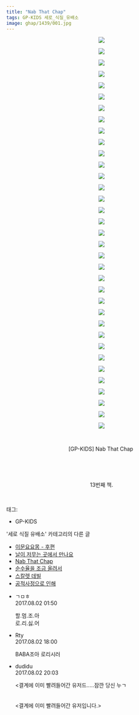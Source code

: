 ```yaml
---
title: "Nab That Chap"
tags: GP-KIDS 세로_식질_유배소
image: ghap/1439/001.jpg
---
```

<div class="article">
<p style="text-align: center; clear: none; float: none;"><img src="{{ site.nasurl }}/ghap/1439/001.jpg"/></p>
<p style="text-align: center; clear: none; float: none;"><img src="{{ site.nasurl }}/ghap/1439/002.jpg"/></p>
<p style="text-align: center; clear: none; float: none;"><img src="{{ site.nasurl }}/ghap/1439/003.jpg"/></p>
<p style="text-align: center; clear: none; float: none;"><img src="{{ site.nasurl }}/ghap/1439/004.jpg"/></p>
<p style="text-align: center; clear: none; float: none;"><img src="{{ site.nasurl }}/ghap/1439/005.jpg"/></p>
<p style="text-align: center; clear: none; float: none;"><img src="{{ site.nasurl }}/ghap/1439/006.jpg"/></p>
<p style="text-align: center; clear: none; float: none;"><img src="{{ site.nasurl }}/ghap/1439/007.jpg"/></p>
<p style="text-align: center; clear: none; float: none;"><img src="{{ site.nasurl }}/ghap/1439/008.jpg"/></p>
<p style="text-align: center; clear: none; float: none;"><img src="{{ site.nasurl }}/ghap/1439/009.jpg"/></p>
<p style="text-align: center; clear: none; float: none;"><img src="{{ site.nasurl }}/ghap/1439/010.jpg"/></p>
<p style="text-align: center; clear: none; float: none;"><img src="{{ site.nasurl }}/ghap/1439/011.jpg"/></p>
<p style="text-align: center; clear: none; float: none;"><img src="{{ site.nasurl }}/ghap/1439/012.jpg"/></p>
<p style="text-align: center; clear: none; float: none;"><img src="{{ site.nasurl }}/ghap/1439/013.jpg"/></p>
<p style="text-align: center; clear: none; float: none;"><img src="{{ site.nasurl }}/ghap/1439/014.jpg"/></p>
<p style="text-align: center; clear: none; float: none;"><img src="{{ site.nasurl }}/ghap/1439/015.jpg"/></p>
<p style="text-align: center; clear: none; float: none;"><img src="{{ site.nasurl }}/ghap/1439/016.jpg"/></p>
<p style="text-align: center; clear: none; float: none;"><img src="{{ site.nasurl }}/ghap/1439/017.jpg"/></p>
<p style="text-align: center; clear: none; float: none;"><img src="{{ site.nasurl }}/ghap/1439/018.jpg"/></p>
<p style="text-align: center; clear: none; float: none;"><img src="{{ site.nasurl }}/ghap/1439/019.jpg"/></p>
<p style="text-align: center; clear: none; float: none;"><img src="{{ site.nasurl }}/ghap/1439/020.jpg"/></p>
<p style="text-align: center; clear: none; float: none;"><img src="{{ site.nasurl }}/ghap/1439/021.jpg"/></p>
<p style="text-align: center; clear: none; float: none;"><img src="{{ site.nasurl }}/ghap/1439/022.jpg"/></p>
<p style="text-align: center; clear: none; float: none;"><img src="{{ site.nasurl }}/ghap/1439/023.jpg"/></p>
<p style="text-align: center; clear: none; float: none;"><img src="{{ site.nasurl }}/ghap/1439/024.jpg"/></p>
<p style="text-align: center; clear: none; float: none;"><img src="{{ site.nasurl }}/ghap/1439/025.jpg"/></p>
<p style="text-align: center; clear: none; float: none;"><img src="{{ site.nasurl }}/ghap/1439/026.jpg"/></p>
<p style="text-align: center; clear: none; float: none;"><img src="{{ site.nasurl }}/ghap/1439/027.jpg"/></p>
<p style="text-align: center; clear: none; float: none;"><img src="{{ site.nasurl }}/ghap/1439/028.jpg"/></p>
<p style="text-align: center; clear: none; float: none;"><img src="{{ site.nasurl }}/ghap/1439/029.jpg"/></p>
<p style="text-align: center; clear: none; float: none;"><img src="{{ site.nasurl }}/ghap/1439/030.jpg"/></p>
<p style="text-align: center; clear: none; float: none;"><img src="{{ site.nasurl }}/ghap/1439/031.jpg"/></p>
<p style="text-align: center; clear: none; float: none;"><img src="{{ site.nasurl }}/ghap/1439/032.jpg"/></p>
<p style="text-align: center; clear: none; float: none;"><img src="{{ site.nasurl }}/ghap/1439/033.jpg"/></p>
<p style="text-align: center; clear: none; float: none;"><img src="{{ site.nasurl }}/ghap/1439/034.jpg"/></p>
<p style="text-align: center; clear: none; float: none;"><img src="{{ site.nasurl }}/ghap/1439/035.jpg"/></p>
<p style="text-align: center; clear: none; float: none;"><br/></p>
<p style="text-align: center; clear: none; float: none;">[GP-KIDS] Nab That Chap </p>
<p style="text-align: center; clear: none; float: none;"><br/></p>
<p style="text-align: center; clear: none; float: none;"><br/></p>
<p style="text-align: center; clear: none; float: none;">13번째 책.</p>
<p><br/></p>
</div><div class="tagTrail">
<p>태그: </p>
<ul>
<li>GP-KIDS</li>
</ul>
</div><div class="another">
<p>'세로 식질 유배소' 카테고리의 다른 글</p>
<ul>
<li><a href="/2016-08-10-ghap_1463">이문요요몽 - 후편</a></li>
<li><a href="/2016-08-09-ghap_1447">날이 저무는 곳에서 만나요</a></li>
<li><a href="/2016-08-09-ghap_1439">Nab That Chap</a></li>
<li><a href="/2016-08-08-ghap_1429">순수율을 조금 올려서</a></li>
<li><a href="/2016-08-07-ghap_1399">스칼렛 데빌</a></li>
<li><a href="/2016-08-06-ghap_1381">공적사정으로 인해</a></li>
</ul>
</div><div class="cb_module cb_fluid">
<div class="cb_wrt cb_profile">
<div class="comment">
<ul>
<li class="cb_thumb_off" id="comment15049747">
<div class="cb_comment_area">
<div class="cb_info_area">
<div class="cb_section">
<span class="cb_nick_name">ㄱㅁㅎ</span>
</div>
<div class="cb_section">
<span class="cb_date">2017.08.02 01:50 </span>
</div>
</div>
<div class="cb_dsc_comment">
<p class="cb_dsc">
											할.멈.조.아<br/>
로.리.싫.어
										</p>
</div>
</div></li>
<li class="cb_thumb_off" id="comment15050302">
<div class="cb_comment_area">
<div class="cb_info_area">
<div class="cb_section">
<span class="cb_nick_name">Rty</span>
</div>
<div class="cb_section">
<span class="cb_date">2017.08.02 18:00 </span>
</div>
</div>
<div class="cb_dsc_comment">
<p class="cb_dsc">
											BABA조아 로리시러
										</p>
</div>
</div></li>
<li class="cb_thumb_off" id="comment15050377">
<div class="cb_comment_area">
<div class="cb_info_area">
<div class="cb_section">
<span class="cb_nick_name">dudidu</span>
</div>
<div class="cb_section">
<span class="cb_date">2017.08.02 20:03 </span>
</div>
</div>
<div class="cb_dsc_comment">
<p class="cb_dsc">
											&lt;결계에 이미 빨려들어간 유저드.....잠깐 당신 누ㄱ<br/>
<br/>
<br/>
&lt;결계에 이미 빨려들어간 유저입니다.&gt;
										</p>
</div>
</div></li>
</ul>
</div>
</div><!-- commentList close -->
</div>